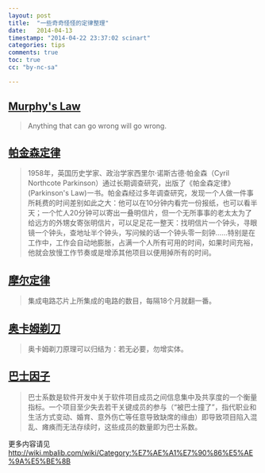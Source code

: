 ```yaml
---
layout: post
title:  "一些奇奇怪怪的定律整理"
date:   2014-04-13
timestamp: "2014-04-22 23:37:02 scinart"
categories: tips
comments: true
toc: true
cc: "by-nc-sa"

---
```


## [Murphy's Law](http://en.wikipedia.org/wiki/Murphy%27s_law)

> Anything that can go wrong will go wrong.

## [帕金森定律](http://wiki.mbalib.com/wiki/%E5%B8%95%E9%87%91%E6%A3%AE%E5%AE%9A%E5%BE%8B)

> 1958年，英国历史学家、政治学家西里尔·诺斯古德·帕金森（Cyril Northcote Parkinson）通过长期调查研究，出版了《帕金森定律》(Parkinson's Law)一书。帕金森经过多年调查研究，发现一个人做一件事所耗费的时间差别如此之大：他可以在10分钟内看完一份报纸，也可以看半天；一个忙人20分钟可以寄出一叠明信片，但一个无所事事的老太太为了给远方的外甥女寄张明信片，可以足足花一整天：找明信片一个钟头，寻眼镜一个钟头，查地址半个钟头，写问候的话一个钟头零一刻钟……特别是在工作中，工作会自动地膨胀，占满一个人所有可用的时间，如果时间充裕，他就会放慢工作节奏或是增添其他项目以便用掉所有的时间。

## [摩尔定律](http://wiki.mbalib.com/wiki/%E6%91%A9%E5%B0%94%E5%AE%9A%E5%BE%8B)

> 集成电路芯片上所集成的电路的数目，每隔18个月就翻一番。 

## [奥卡姆剃刀](http://zh.wikipedia.org/zh-cn/%E5%A5%A5%E5%8D%A1%E5%A7%86%E5%89%83%E5%88%80)

> 奥卡姆剃刀原理可以归结为：若无必要，勿增实体。

## [巴士因子](http://zh.wikipedia.org/wiki/%E5%B7%B4%E5%A3%AB%E5%9B%A0%E5%AD%90)

> 巴士系数是软件开发中关于软件项目成员之间信息集中及共享度的一个衡量指标。一个项目至少失去若干关键成员的参与（“被巴士撞了”，指代职业和生活方式变动、婚育、意外伤亡等任意导致缺席的缘由）即导致项目陷入混乱、瘫痪而无法存续时，这些成员的数量即为巴士系数。

更多内容请见 <http://wiki.mbalib.com/wiki/Category:%E7%AE%A1%E7%90%86%E5%AE%9A%E5%BE%8B>


